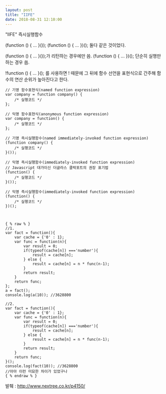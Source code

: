 ```yaml
---
layout: post
title: "IIFE"
date: 2018-08-31 12:10:00
---
```


"IIFE" 즉시실행함수

(function () { ... }());
(function () { ... })(); 둘다 같은 것이었다.


(function () { ... }());가 리턴하는 경우에만 씀.
(function () { ... })(); 단순히 실행만 하는 경우 씀.

!function () { ... }(); 를 사용하면 ! 때문에 그 뒤에 함수 선언을 표현식으로 간주해 함수의 연산 순위가 높아진다고 한다.

	// 기명 함수표현식(named function expression) 
	var company = function company() {  
	    /* 실행코드 */
	}; 

	// 익명 함수표현식(anonymous function expression)
	var company = function() {  
	    /* 실행코드 */
	};

	// 기명 즉시실행함수(named immediately-invoked function expression)
	(function company() {
	    /* 실행코드 */
	}());

	// 익명 즉시실행함수(immediately-invoked function expression)
	// Javascript 대가이신 더글라스 클락포트의 권장 표기법
	(function() {
	    /* 실행코드 */
	}());

	// 익명 즉시실행함수(immediately-invoked function expression)
	(function() {
	    /* 실행코드 */
	})();



	{ % raw % } 
	//1.
	var fact = function(){
		var cache = {'0' : 1};
		var func = function(n){
			var result = 0;	
			if(typeof(cache[n]) ==='number'){
				result = cache[n];
			} else {
				result = cache[n] = n * func(n-1);
			}
			return result;
		}
		return func;
	};
	a = fact();
	console.log(a(10)); //3628800

	//2.
	var fact = function(){
		var cache = {'0' : 1};
		var func = function(n){
			var result = 0;
			if(typeof(cache[n]) ==='number'){
				result = cache[n];
			} else {
				result = cache[n] = n * func(n-1);
			}
			return result;
		}
		return func;
	}();
	console.log(fact(10)); //3628800
	//아아 이런 미묘한 차이가 있었구나
	{ % endraw % }




발췌 : http://www.nextree.co.kr/p4150/
